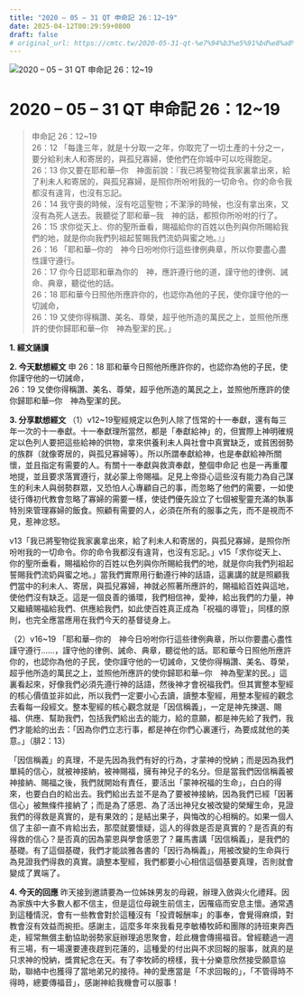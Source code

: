 ```yaml
---
title: "2020 – 05 – 31 QT 申命記 26：12~19"
date: 2025-04-12T00:29:59+0800
draft: false
# original_url: https://cmtc.tw/2020-05-31-qt-%e7%94%b3%e5%91%bd%e8%a8%98-26%ef%bc%9a1219
---
```


![2020 – 05 – 31 QT 申命記 26：12\~19](/images/qt.jpg   "2020 – 05 – 31 QT 申命記 26：12\~19")

# 2020 – 05 – 31 QT 申命記 26：12\~19

> 申命記 26：12\~19  
> 26：12 「每逢三年，就是十分取一之年，你取完了一切土產的十分之一，要分給利未人和寄居的，與孤兒寡婦，使他們在你城中可以吃得飽足。  
> 26：13 你又要在耶和華─你　神面前說：『我已將聖物從我家裏拿出來，給了利未人和寄居的，與孤兒寡婦，是照你所吩咐我的一切命令。你的命令我都沒有違背，也沒有忘記。  
> 26：14 我守喪的時候，沒有吃這聖物；不潔淨的時候，也沒有拿出來，又沒有為死人送去。我聽從了耶和華─我　神的話，都照你所吩咐的行了。  
> 26：15 求你從天上、你的聖所垂看，賜福給你的百姓以色列與你所賜給我們的地，就是你向我們列祖起誓賜我們流奶與蜜之地。』」  
> 26：16 「耶和華─你的　神今日吩咐你行這些律例典章，所以你要盡心盡性謹守遵行。  
> 26：17 你今日認耶和華為你的　神，應許遵行他的道，謹守他的律例、誡命、典章，聽從他的話。  
> 26：18 耶和華今日照他所應許你的，也認你為他的子民，使你謹守他的一切誡命，  
> 26：19 又使你得稱讚、美名、尊榮，超乎他所造的萬民之上，並照他所應許的使你歸耶和華─你　神為聖潔的民。」

**1. 經文誦讀**

**2.  今天默想經文**
申 26：18 耶和華今日照他所應許你的，也認你為他的子民，使你謹守他的一切誡命，  
26：19 又使你得稱讚、美名、尊榮，超乎他所造的萬民之上，並照他所應許的使你歸耶和華─你　神為聖潔的民。

**3. 分享默想經文**
（1）v12\~19聖經規定以色列人除了恆常的十一奉獻，還有每三年一次的十一奉獻。十一奉獻理所當然，都是「奉獻給神」的，但實際上神明確規定以色列人要把這些給神的供物，拿來供養利未人與社會中真實缺乏，或貧困弱勢的族群（就像寄居的，與孤兒寡婦等）。所以所謂奉獻給神，也是奉獻給神所關懷，並且指定有需要的人。有關十一奉獻與救濟奉獻，整個申命記 也是一再重覆地提，並且要求落實遵行，就必蒙上帝賜福。足見上帝掛心這些沒有能力為自己謀生的利未人與弱勢群眾，又恐怕人心專顧自己的事，而忽略了他們的需要，一如使徒行傳初代教會忽略了寡婦的需要一樣，使徒們優先設立了七個被聖靈充滿的執事特別來管理寡婦的飯食。照顧有需要的人，必須在所有的服事之先，而不是視而不見，惹神忿怒。

v13「我已將聖物從我家裏拿出來，給了利未人和寄居的，與孤兒寡婦，是照你所吩咐我的一切命令。你的命令我都沒有違背，也沒有忘記。」v15「求你從天上、你的聖所垂看，賜福給你的百姓以色列與你所賜給我們的地，就是你向我們列祖起誓賜我們流奶與蜜之地。」當我們實際用行動遵行神的話語，這裏講的就是照顧我們當中的利未人、寄居，與孤兒寡婦，神就必照著所應許的，賜福給百姓與這地，使他們沒有缺乏。這是一個良善的循環，我們相信神，愛神，給出我們的力量，神又繼續賜福給我們、供應給我們，如此使百姓真正成為「祝福的導管」，同樣的原則，也完全應當應用在我們今天的基督徒身上。

（2）v16\~19 「耶和華─你的　神今日吩咐你行這些律例典章，所以你要盡心盡性謹守遵行……，謹守他的律例、誡命、典章，聽從他的話。耶和華今日照他所應許你的，也認你為他的子民，使你謹守他的一切誡命，又使你得稱讚、美名、尊榮，超乎他所造的萬民之上，並照他所應許的使你歸耶和華─你　神為聖潔的民。」這裏看起來，好像我們必須先遵行神的話語，然後神才會祝福我們。但其實整本聖經的核心價值並非如此，所以我們一定要小心去讀，讀整本聖經，用整本聖經的觀念去看每一段經文。整本聖經的核心觀念就是「因信稱義」，一定是神先揀選、賜福、供應、幫助我們，包括我們給出去的能力，給的意願，都是神先給了我們，我們才能給的出去：「因為你們立志行事，都是神在你們心裏運行，為要成就他的美意。」（腓2：13）

「因信稱義」的真理，不是先因為我們有好的行為，才蒙神的悅納；而是因為我們單純的信心，就被神接納，被神賜福，擁有神兒子的名分。但是當我們因信稱義被神接納、賜福之後，我們就開始有責任，要活出「蒙神祝福的生命」，白白的得來，也要白白的給出去。我們給出去並不是為了要被神接納，因為我們已經「因著信心」被無條件接納了；而是為了感恩、為了活出神兒女被改變的榮耀生命，見證我們的得救是真實的，是有果效的；是結出果子，與悔改的心相稱的。如果一個人信了主卻一直不肯給出去，那麼就要懷疑，這人的得救是否是真實的？是否真的有得救的信心？是否真的因為蒙恩與學會感恩了？羅馬書講「因信稱義」，是我們的基礎。有了這個基礎，我們才能談雅各書的「因行為稱義」，用被改變的生命與行為見證我們得救的真實。讀整本聖經，我們都要小心相信這個基要真理，否則就會變成了異端了。

**4. 今天的回應**
昨天接到邀請要為一位姊妹男友的母親，辦理入斂與火化禮拜。因為家族中大多數人都不信主，但是這位母親生前信主，因罹癌而安息主懷。通常遇到這種情況，會有一些教會對於這種沒有「投資報酬率」的事奉，會覺得麻煩，對教會沒有效益而捥拒。感謝主，這麼多年來我看見李敏椿牧師和團隊的詩班東奔西走，經常無償主動協助弱勢家庭辦理追思聚會，趁此機會傳揚福音。曾經聽過一週有三場，有一場還要連夜趕到花蓮的，這種愛的付出與不求回報的服事，就真的是只求神的悅納，獎賞紀念在天。有了李牧師的榜樣，我十分樂意欣然接受願意協助，聯絡中也獲得了當地弟兄的接待。神的愛應當是「不求回報的」，「不管得時不得時，總要傳福音」，感謝神給我機會可以服事！
